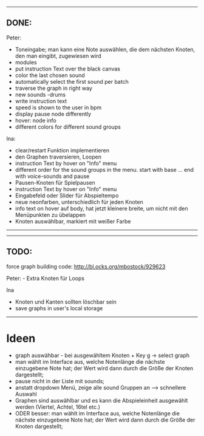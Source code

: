 -------------------------------------------------------------------------------
DONE:
-------------------------------------------------------------------------------
Peter:
- Toneingabe; man kann eine Note auswählen, die dem nächsten Knoten, den man eingibt, zugewiesen wird
- modules
- put instruction Text over the black canvas
- color the last chosen sound
- automatically select the first sound per batch
- traverse the graph in right way
- new sounds -drums
- write instruction text
- speed is shown to the user in bpm
- display pause node differently
- hover: node info
- different colors for different sound groups

Ina:
 - clear/restart Funktion implementieren
 - den Graphen traversieren, Loopen
 - instruction Text by hover on "Info" menu
- different order for the sound groups in the menu. start with base ... end with voice-sounds and pause
 - Pausen-Knoten für Spielpausen
- instruction Text by hover  on "Info" menu
- Eingabefeld oder Slider für Abspieltempo
- neue neonfarben, unterschiedlich für jeden Knoten
- info text on hover auf body, hat jetzt kleinere breite, um nicht mit den Menüpunkten zu übelappen
- Knoten auswählbar, markiert mit weißer Farbe
-------------------------------------------------------------------------------
-------------------------------------------------------------------------------
TODO:
-------------------------------------------------------------------------------
force graph building code:
http://bl.ocks.org/mbostock/929623


Peter:
	- Extra Knoten für Loops

Ina
- Knoten und Kanten sollten löschbar sein
- save graphs in user's local storage

----------
# Ideen
* graph auswähbar - bei ausgewähltem Knoten + Key g -> select graph
* man wählt im Interface aus, welche Notenlänge die nächste einzugebene Note hat; der Wert wird dann durch die Größe der Knoten dargestellt;
* pause nicht in der Liste mit sounds; 
* anstatt dropdown Menü, zeige alle sound Gruppen an --> schnellere Auswahl 
* Graphen sind auswählbar und es kann die Abspieleinheit ausgewählt werden (Viertel, Achtel, 16tel etc.)
* ODER besser: man wählt im Interface aus, welche Notenlänge die nächste einzugebene Note hat; der Wert wird dann durch die Größe der Knoten dargestellt;
